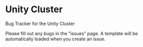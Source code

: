 # Unity Cluster #
Bug Tracker for the Unity Cluster

Please fill out any bugs in the "issues" page. A template will be automatically loaded when you create an issue.
